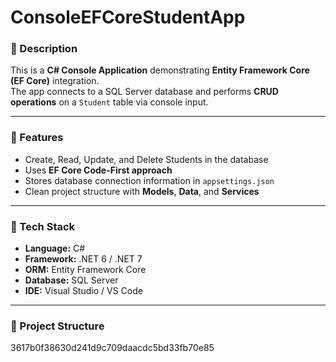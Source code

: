 
# ConsoleEFCoreStudentApp

### 📘 Description
This is a **C# Console Application** demonstrating **Entity Framework Core (EF Core)** integration.  
The app connects to a SQL Server database and performs **CRUD operations** on a `Student` table via console input.

---

### 🚀 Features
- Create, Read, Update, and Delete Students in the database  
- Uses **EF Core Code-First approach**  
- Stores database connection information in `appsettings.json`  
- Clean project structure with **Models**, **Data**, and **Services**  

---

### 🧱 Tech Stack
- **Language:** C#  
- **Framework:** .NET 6 / .NET 7  
- **ORM:** Entity Framework Core  
- **Database:** SQL Server  
- **IDE:** Visual Studio / VS Code  

---

### 📂 Project Structure
3617b0f38630d241d9c709daacdc5bd33fb70e85
